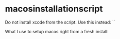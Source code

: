 # macosinstallationscript

Do not install xcode from the script. Use this instead:
``

What I use to setup macos right from a fresh install
